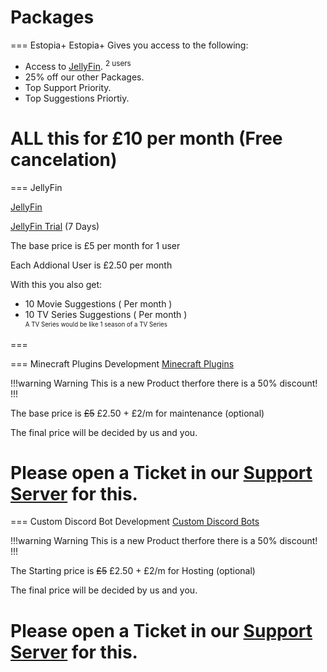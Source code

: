 # Packages

=== Estopia+ 
Estopia+ Gives you access to the following:

- Access to [JellyFin](Jelly/JellyFin.md). <sup>2 users<sup>
- 25% off our other Packages.
- Top Support Priority.
- Top Suggestions Priortiy.

ALL this for £10 per month (Free cancelation)
=== 

=== JellyFin

[JellyFin](Jelly/JellyFin.md)

[JellyFin Trial](https://jfa.estopia.net/invite/tvCztmM5SzvGUUV2CgDhzU) (7 Days)

The base price is £5 per month for 1 user 

Each Addional User is £2.50 per month

With this you also get:
- 10 Movie Suggestions ( Per month )
- 10 TV Series Suggestions ( Per month )<br>
<sup><sub>A TV Series would be like 1 season of a TV Series <sub><sup>

=== 

=== Minecraft Plugins Development
[Minecraft Plugins](https://developments.estopia.net/minecraft-plugins/plugins/)

!!!warning Warning
This is a new Product therfore there is a 50% discount!
!!!

The base price is ~~£5~~ £2.50 + £2/m for maintenance (optional)

The final price will be decided by us and you.

Please open a Ticket in our [Support Server](https://discord.gg/YHqYJ4V4NF) for this.
===

=== Custom Discord Bot Development
[Custom Discord Bots](https://developments.estopia.net/Discord-Bots/custom)

!!!warning Warning
This is a new Product therfore there is a 50% discount!
!!!

The Starting price is ~~£5~~ £2.50 + £2/m for Hosting (optional)

The final price will be decided by us and you.

Please open a Ticket in our [Support Server](https://discord.gg/YHqYJ4V4NF) for this.
===
